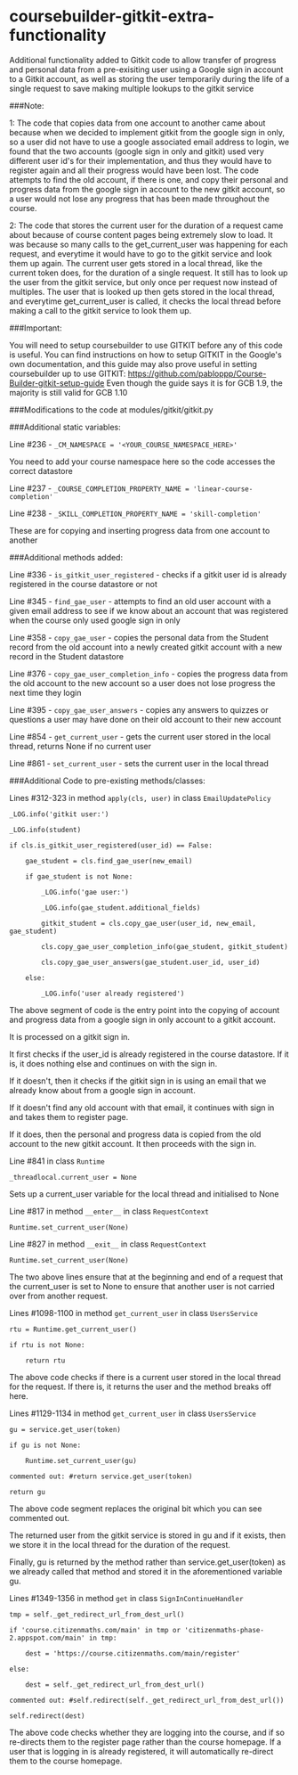 # coursebuilder-gitkit-extra-functionality
Additional functionality added to Gitkit code to allow transfer of progress and personal data from a pre-exisiting user using a Google sign in account to a Gitkit account, as well as storing the user temporarily during the life of a single request to save making multiple lookups to the gitkit service

###Note:

1: The code that copies data from one account to another came about because when we decided to implement gitkit from the google sign in only, so a user did not have to use a google associated email address to login,
we found that the two accounts (google sign in only and gitkit) used very different user id's for their implementation, and thus they would have to register again and all their progress would have been lost.
The code attempts to find the old account, if there is one, and copy their personal and progress data from the google sign in account to the new gitkit account, so a user would not lose any progress that
has been made throughout the course.

2: The code that stores the current user for the duration of a request came about because of course content pages being extremely slow to load.
It was because so many calls to the get_current_user was happening for each request, and everytime it would have to go to the gitkit service and look them up again.
The current user gets stored in a local thread, like the current token does, for the duration of a single request.
It still has to look up the user from the gitkit service, but only once per request now instead of multiples. The user that is looked up then gets stored in the local thread,
and everytime get_current_user is called, it checks the local thread before making a call to the gitkit service to look them up.


###Important:

You will need to setup coursebuilder to use GITKIT before any of this code is useful.
You can find instructions on how to setup GITKIT in the Google's own documentation,
and this guide may also prove useful in setting coursebuilder up to use GITKIT: https://github.com/pabloppp/Course-Builder-gitkit-setup-guide
Even though the guide says it is for GCB 1.9, the majority is still valid for GCB 1.10


###Modifications to the code at modules/gitkit/gitkit.py

###Additional static variables:

Line #236 - `_CM_NAMESPACE = '<YOUR_COURSE_NAMESPACE_HERE>'`

You need to add your course namespace here so the code accesses the correct datastore

Line #237 - `_COURSE_COMPLETION_PROPERTY_NAME = 'linear-course-completion'`

Line #238 - `_SKILL_COMPLETION_PROPERTY_NAME = 'skill-completion'`

These are for copying and inserting progress data from one account to another


###Additional methods added:

Line #336 - `is_gitkit_user_registered` - checks if a gitkit user id is already registered in the course datastore or not

Line #345 - `find_gae_user` - attempts to find an old user account with a given email address to see if we know about an account that was registered when the course only used google sign in only

Line #358 - `copy_gae_user` - copies the personal data from the Student record from the old account into a newly created gitkit account with a new record in the Student datastore

Line #376 - `copy_gae_user_completion_info` - copies the progress data from the old account to the new account so a user does not lose progress the next time they login

Line #395 - `copy_gae_user_answers` - copies any answers to quizzes or questions a user may have done on their old account to their new account


Line #854 - `get_current_user` - gets the current user stored in the local thread, returns None if no current user

Line #861 - `set_current_user` - sets the current user in the local thread


###Additional Code to pre-existing methods/classes:

Lines #312-323 in method `apply(cls, user)` in class `EmailUpdatePolicy`

`_LOG.info('gitkit user:')`

`_LOG.info(student)`

`if cls.is_gitkit_user_registered(user_id) == False:`

`    gae_student = cls.find_gae_user(new_email)`

`    if gae_student is not None:`

`        _LOG.info('gae user:')`

`        _LOG.info(gae_student.additional_fields)`

`        gitkit_student = cls.copy_gae_user(user_id, new_email, gae_student)`

`        cls.copy_gae_user_completion_info(gae_student, gitkit_student)`

`        cls.copy_gae_user_answers(gae_student.user_id, user_id)`

`    else:`

`        _LOG.info('user already registered')`

		
The above segment of code is the entry point into the copying of account and progress data from a google sign in only account to a gitkit account.

It is processed on a gitkit sign in.

It first checks if the user_id is already registered in the course datastore. If it is, it does nothing else and continues on with the sign in.

If it doesn't, then it checks if the gitkit sign in is using an email that we already know about from a google sign in account.

If it doesn't find any old account with that email, it continues with sign in and takes them to register page.

If it does, then the personal and progress data is copied from the old account to the new gitkit account. It then proceeds with the sign in.


Line #841 in class `Runtime`

`_threadlocal.current_user = None`

Sets up a current_user variable for the local thread and initialised to None


Line #817 in method `__enter__` in class `RequestContext`

`Runtime.set_current_user(None)`


Line #827 in method `__exit__` in class `RequestContext`

`Runtime.set_current_user(None)`


The two above lines ensure that at the beginning and end of a request that the current_user is set to None to ensure that another user is not carried over from another request.


Lines #1098-1100 in method `get_current_user` in class `UsersService`

`rtu = Runtime.get_current_user()`

`if rtu is not None:`

`    return rtu`


The above code checks if there is a current user stored in the local thread for the request. If there is, it returns the user and the method breaks off here.


Lines #1129-1134 in method `get_current_user` in class `UsersService`

`gu = service.get_user(token)`

`if gu is not None:`

`    Runtime.set_current_user(gu)`

`commented out: #return service.get_user(token)`

`return gu`


The above code segment replaces the original bit which you can see commented out.

The returned user from the gitkit service is stored in gu and if it exists, then we store it in the local thread for the duration of the request.

Finally, gu is returned by the method rather than service.get_user(token) as we already called that method and stored it in the aforementioned variable gu.


Lines #1349-1356 in method `get` in class `SignInContinueHandler`

`tmp = self._get_redirect_url_from_dest_url()`

`if 'course.citizenmaths.com/main' in tmp or 'citizenmaths-phase-2.appspot.com/main' in tmp:`

`    dest = 'https://course.citizenmaths.com/main/register'`

`else:`

`    dest = self._get_redirect_url_from_dest_url()`

`commented out: #self.redirect(self._get_redirect_url_from_dest_url())`

`self.redirect(dest)`


The above code checks whether they are logging into the course, and if so re-directs them to the register page rather than the course homepage.
If a user that is logging in is already registered, it will automatically re-direct them to the course homepage.
